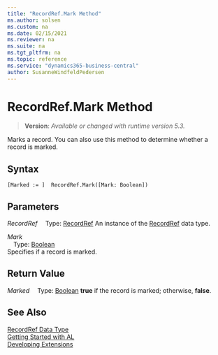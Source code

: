 ```yaml
---
title: "RecordRef.Mark Method"
ms.author: solsen
ms.custom: na
ms.date: 02/15/2021
ms.reviewer: na
ms.suite: na
ms.tgt_pltfrm: na
ms.topic: reference
ms.service: "dynamics365-business-central"
author: SusanneWindfeldPedersen
---
```

[//]: # (START>DO_NOT_EDIT)
[//]: # (IMPORTANT:Do not edit any of the content between here and the END>DO_NOT_EDIT.)
[//]: # (Any modifications should be made in the .xml files in the ModernDev repo.)
# RecordRef.Mark Method
> **Version**: _Available or changed with runtime version 5.3._

Marks a record. You can also use this method to determine whether a record is marked.


## Syntax
```
[Marked := ]  RecordRef.Mark([Mark: Boolean])
```
## Parameters
*RecordRef*
&emsp;Type: [RecordRef](recordref-data-type.md)
An instance of the [RecordRef](recordref-data-type.md) data type.

*Mark*  
&emsp;Type: [Boolean](../boolean/boolean-data-type.md)  
Specifies if a record is marked.  


## Return Value
*Marked*
&emsp;Type: [Boolean](../boolean/boolean-data-type.md)
**true** if the record is marked; otherwise, **false**.


[//]: # (IMPORTANT: END>DO_NOT_EDIT)
## See Also
[RecordRef Data Type](recordref-data-type.md)  
[Getting Started with AL](../../devenv-get-started.md)  
[Developing Extensions](../../devenv-dev-overview.md)